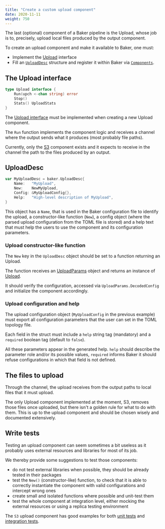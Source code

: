 ```yaml
---
title: "Create a custom upload component"
date: 2020-11-11
weight: 750
---
```

The last (optional) component of a Baker pipeline is the Upload, whose job is to, precisely,
upload local files produced by the output component.

To create an upload component and make it available to Baker, one must:

* Implement the [Upload](https://pkg.go.dev/github.com/AdRoll/baker#Upload) interface
* Fill an [`UploadDesc`](https://pkg.go.dev/github.com/AdRoll/baker#UploadDesc) structure and
register it within Baker via [`Components`](https://pkg.go.dev/github.com/AdRoll/baker#Components).

## The Upload interface

```go
type Upload interface {
	Run(upch <-chan string) error
	Stop()
	Stats() UploadStats
}
```

The [Upload interface](https://pkg.go.dev/github.com/AdRoll/baker#Upload) must be implemented when
creating a new Upload component.

The `Run` function implements the component logic and receives a channel where the output sends what
it produces (most probably file paths).

Currently, only the [S3](https://github.com/AdRoll/baker/blob/main/upload/s3.go) component exists
and it expects to receive in the channel the path to the files produced by an output.

## UploadDesc

```go
var MyUploadDesc = baker.UploadDesc{
	Name:   "MyUpload",
	New:    NewMyUpload,
	Config: &MyUploadConfig{},
	Help:   "High-level description of MyUpload",
}
```

This object has a `Name`, that is used in the Baker configuration file to identify the upload,
a constructor-like function (`New`), a config object (where the parsed upload configuration from the
TOML file is stored) and a help text that must help the users to use the component and its
configuration parameters.

### Upload constructor-like function

The `New` key in the `UploadDesc` object should be set to a function returning an Upload.

The function receives an [UploadParams](https://pkg.go.dev/github.com/AdRoll/baker#UploadParams)
object and returns an instance of [Upload](https://pkg.go.dev/github.com/AdRoll/baker#Upload).

It should verify the configuration, accessed via `UploadParams.DecodedConfig` and initialize
the component accordingly.

### Upload configuration and help

The upload configuration object (`MyUploadConfig` in the previous example) must export all
configuration parameters that the user can set in the TOML topology file.

Each field in the struct must include a `help` string tag (mandatory) and a `required` boolean tag
(default to `false`).

All these parameters appear in the generated help. `help` should describe the parameter role and/or
its possible values, `required` informs Baker it should refuse configurations in which that field
is not defined.

## The files to upload

Through the channel, the upload receives from the output paths to local files that it must upload.

The only Upload component implemented at the moment, S3, removes those files once uploaded, but there isn't a
golden rule for what to do with them. This is up to the upload component and should be chosen
wisely and documented extensively.

## Write tests

Testing an upload component can seem sometimes a bit useless as it probably uses external resources
and libraries for most of its job.

We thereby provide some suggestions to test those components:

* do not test external libraries when possible, they should be already tested in their packages
* test the `New()` (constructor-like) function, to check that it is able to correctly
instantiate the component with valid configurations and intercept wrong ones
* create small and isolated functions where possible and unit-test them
* test the whole component at integration level, either mocking the external resources or using a
  replica testing environment

The `S3` upload component has good examples for both
[unit tests](https://github.com/AdRoll/baker/blob/main/upload/s3_test.go) and
[integration tests](https://github.com/AdRoll/baker/blob/main/upload/s3_integration_test.go).
